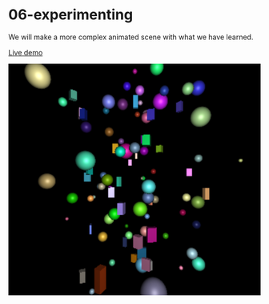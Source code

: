 06-experimenting
======
We will make a more complex animated scene with what we have learned.

[Live demo](https://juniorrojas.github.io/intro-3d-web/06-experimenting)

![experiment](readme-media/experiment.png)

